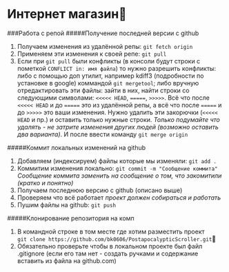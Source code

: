 Интернет магазин
============================


###Работа с репой
#####Получение последней версии с github
1. Получаем изменения из удалённой репы: `git fetch origin` 
2. Применяем эти изменения к своей репе: `git pull`
3. Если при `git pull` были конфликты (в консоли будут строки с пометкой `CONFLICT in: имя файла`) то нужно разрешить конфликты: либо с помощью доп утилит, например kdiff3 (подробности по установке в google) коммандой `git mergetool`; либо вручную отредактировать эти файлы: зайти в них, найти строки со следующими символами: `<<<<< HEAD`, `=====`, `>>>>>`. Всё что после `<<<<< HEAD` и до `=====` это из удалённой репы, а всё что после `=====` и до `>>>>>` это ваши изменения. Нужно удалить эти закорючки (`<<<<< HEAD` и пр.) и оставить только нужные строки. *Только подумайте что удалять - не затрите изменения других людей (возможно оставить два варианта)*. И после ввести команду `git merge origin`

#####Коммит локальных изменений на github
1. Добавляем (индексируем) файлы которые мы изменяли: `git add .`
2. Коммитим изменения локально: `git commit -m "Сообщение коммита"`
*Сообщение коммита заменить на сообщение о том, что закомитили (кратко и понятно)*
3. Получаем последнюю версию с github (описано выше)
4. Проверяем что всё работает *проект должен собираться и работать*
5. Пушим файлы на github: `git push`

#####Клонирование репозитория на комп
1. В командной строке в том месте где хотим разместить проект                              
`git clone https://github.com/bk0606/PostapocalypticScroller.git`
2. Обязательно проверьте чтобы в локальном проекте был файл .gitignore (если его там нет - создать ручками и содержание вставить из файла на github.com)

<br />

